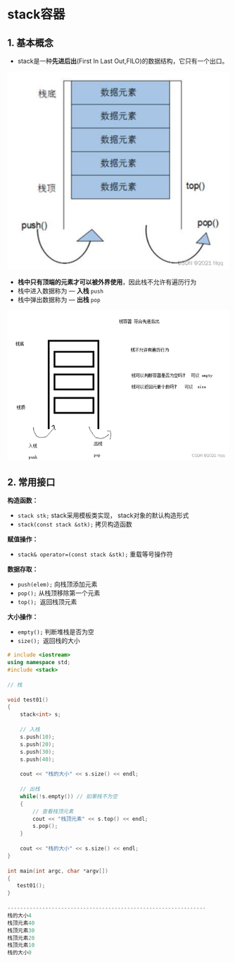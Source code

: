 # stack容器

## 1. 基本概念

- stack是一种**先进后出**(First In Last Out,FILO)的数据结构，它只有一个出口。

![](../doc/04.png)

- **栈中只有顶端的元素才可以被外界使用**，因此栈不允许有遍历行为
- 栈中进入数据称为 — **入栈** `push`
- 栈中弹出数据称为 — **出栈** `pop`

![](../doc/05.png)

## 2. 常用接口

**构造函数：**

- `stack stk;` stack采用模板类实现， stack对象的默认构造形式
- `stack(const stack &stk);` 拷贝构造函数

**赋值操作：**

- `stack& operator=(const stack &stk);` 重载等号操作符

**数据存取：**

- `push(elem);` 向栈顶添加元素
- `pop();` 从栈顶移除第一个元素
- `top(); `返回栈顶元素

**大小操作：**

- `empty();` 判断堆栈是否为空
- `size(); `返回栈的大小

```cpp
# include <iostream>
using namespace std;
#include <stack>

// 栈

void test01()
{
    stack<int> s;

    // 入栈
    s.push(10);
    s.push(20);
    s.push(30);
    s.push(40);

    cout << "栈的大小" << s.size() << endl;

    // 出栈
    while(!s.empty()) // 如果栈不为空
    {
        // 查看栈顶元素
        cout << "栈顶元素" << s.top() << endl;
        s.pop();
    }

    cout << "栈的大小" << s.size() << endl;
}

int main(int argc, char *argv[])
{
   test01();
}

---------------------------------------------------------------
栈的大小4
栈顶元素40
栈顶元素30
栈顶元素20
栈顶元素10
栈的大小0
```

